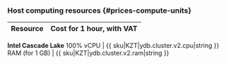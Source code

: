 ### Host computing resources {#prices-compute-units}

Resource | Cost for 1 hour, with VAT
----- | -----
**Intel Cascade Lake**
100% vCPU | {{ sku|KZT|ydb.cluster.v2.cpu|string }}
RAM (for 1 GB) | {{ sku|KZT|ydb.cluster.v2.ram|string }}
